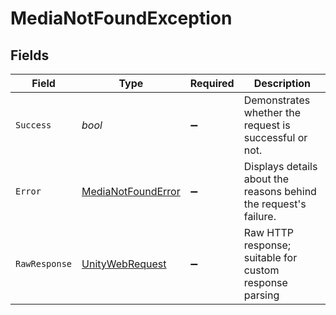 # MediaNotFoundException


## Fields

| Field                                                                                                            | Type                                                                                                             | Required                                                                                                         | Description                                                                                                      |
| ---------------------------------------------------------------------------------------------------------------- | ---------------------------------------------------------------------------------------------------------------- | ---------------------------------------------------------------------------------------------------------------- | ---------------------------------------------------------------------------------------------------------------- |
| `Success`                                                                                                        | *bool*                                                                                                           | :heavy_minus_sign:                                                                                               | Demonstrates whether the request is successful or not.                                                           |
| `Error`                                                                                                          | [MediaNotFoundError](../../Models/Components/MediaNotFoundError.md)                                              | :heavy_minus_sign:                                                                                               | Displays details about the reasons behind the request's failure.                                                 |
| `RawResponse`                                                                                                    | [UnityWebRequest](https://docs.unity3d.com/2021.3/Documentation/ScriptReference/Networking.UnityWebRequest.html) | :heavy_minus_sign:                                                                                               | Raw HTTP response; suitable for custom response parsing                                                          |